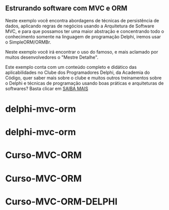 ## Estrurando software com MVC e ORM

Neste exemplo você encontra abordagens de técnicas de persistência de dados, aplicando regras de negócios usando a Arquitetura de Software MVC, e para que possamos ter uma maior abstração e concentrando todo o conhecimento somente na linguagem de programação Delphi, iremos usar o SimpleORM/ORMBr.

Neste exemplo você irá encontrar o uso do famoso, e mais aclamado por muitos desenvolvedores o "Mestre Detalhe".

Este exemplo conta com um conteúdo completo e didático das aplicabilidades no Clube dos Programadores Delphi, da Academia do Código, quer saber mais sobre o clube e muitos outros treinamentos sobre o Delphi e técnicas de programação usando boas práticas e arquiteturas de softwares? Basta clicar em [SAIBA MAIS](https://academiadocodigo.com.br/campanha/clube-de-programadores/?utm_source=github)
# delphi-mvc-orm
# delphi-mvc-orm
# Curso-MVC-ORM
# Curso-MVC-ORM
# Curso-MVC-ORM-DELPHI
